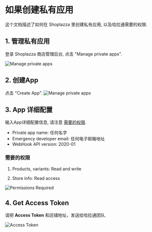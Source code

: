 # 如果创建私有应用

这个文档描述了如何在 Shoplazza 里创建私有应用, 以及哈拉通需要的权限.

## 1. 管理私有应用
登录 Shoplazza 商店管理后台, 点击 "Manage private apps".

![Manage private apps](https://n.halaylmz.com/images/doc/shoplazza_manage_apps.png)

## 2. 创建App
点击 "Create App".
![Manage private apps](https://n.halaylmz.com/images/doc/shoplazza_create_app.png)

## 3. App 详细配置
输入App详细配置信息, 请注意 [需要的权限](#需要的权限).

- Private app name: 任何名字
- Emergency developer email: 任何电子邮箱地址
- WebHook API version: 2020-01

### 需要的权限

1. Products, variants: Read and write

2. Store info: Read access

![Permissions Required](https://n.halaylmz.com/images/doc/shoplazza_permissions.png)

## 4. Get Access Token
请把 **Access Token** 和店铺地址，发送给哈拉通团队.

![Access Token](https://n.halaylmz.com/images/doc/shoplazza_access_token.png)

